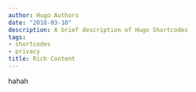 ```yaml
---
author: Hugo Authors
date: "2018-03-10"
description: A brief description of Hugo Shortcodes
tags:
- shortcodes
- privacy
title: Rich Content
---
```

hahah